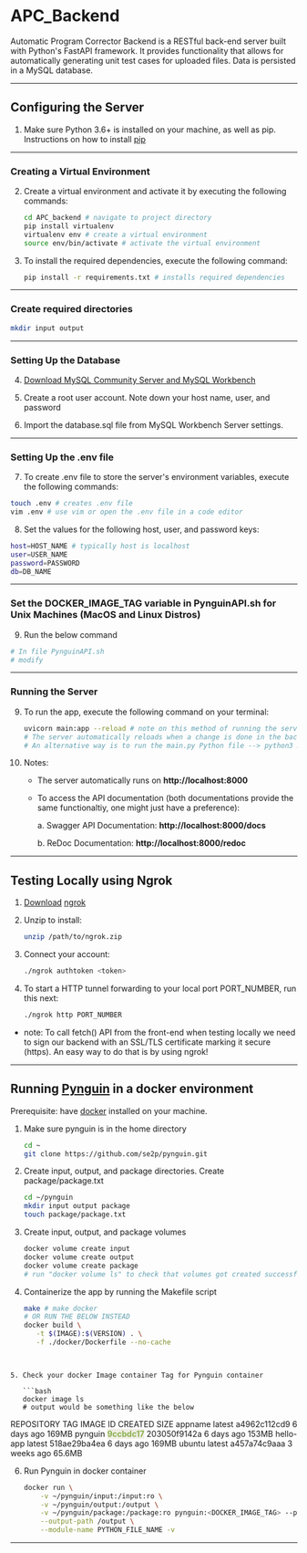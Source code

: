 # APC_Backend

Automatic Program Corrector Backend is a RESTful back-end server built with Python's FastAPI framework. It provides functionality that allows for automatically generating unit test cases for uploaded files. Data is persisted in a MySQL database.

---

## Configuring the Server

1. Make sure Python 3.6+ is installed on your machine, as well as pip. Instructions on how to install [pip](https://pip.pypa.io/en/stable/installation/)

---

### Creating a Virtual Environment

2. Create a virtual environment and activate it by executing the following commands:

   ```bash
   cd APC_backend # navigate to project directory
   pip install virtualenv
   virtualenv env # create a virtual environment
   source env/bin/activate # activate the virtual environment
   ```

3. To install the required dependencies, execute the following command:

   ```bash
   pip install -r requirements.txt # installs required dependencies
   
   ```

---

### Create required directories

```bash
mkdir input output
```

---

### Setting Up the Database

4. [Download MySQL Community Server and MySQL Workbench](https://dev.mysql.com/downloads/ )

5. Create a root user account. Note down your host name, user, and password

6. Import the database.sql file from MySQL Workbench Server settings.

---

### Setting Up the .env file

7. To create .env file to store the server's environment variables, execute the following commands:

```bash
touch .env # creates .env file
vim .env # use vim or open the .env file in a code editor 
```

8. Set the values for the following host, user, and password keys:

```bash
host=HOST_NAME # typically host is localhost 
user=USER_NAME
password=PASSWORD
db=DB_NAME
```

---

### Set the DOCKER_IMAGE_TAG variable in PynguinAPI.sh for Unix Machines (MacOS and Linux Distros)

9. Run the below command 

```sh
# In file PynguinAPI.sh
# modify 
```



---

### Running the Server

9. To run the app, execute the following command on your terminal:

   ```bash
   uvicorn main:app --reload # note on this method of running the server. 
   # The server automatically reloads when a change is done in the back-end code
   # An alternative way is to run the main.py Python file --> python3 main.py
   ```

10. Notes:

    - The server automatically runs on **http://localhost:8000** 

    - To access the API documentation (both documentations provide the same functionaltiy, one might just have a preference): 

      a. Swagger API Documentation:  **http://localhost:8000/docs**  

      b. ReDoc Documentation:  **http://localhost:8000/redoc**

---

## Testing Locally using Ngrok

1. [Download](https://dashboard.ngrok.com/get-started/setup) [ngrok](https://ngrok.com/download) 

2. Unzip to install: 

   ```bash
   unzip /path/to/ngrok.zip
   ```

3. Connect your account: 

   ```bash
   ./ngrok authtoken <token>
   ```

4. To start a HTTP tunnel forwarding to your local port PORT_NUMBER, run this next:

   ```bash
   ./ngrok http PORT_NUMBER
   ```

* note: To call fetch() API from the front-end when testing locally we need to sign our backend with an SSL/TLS certificate marking it secure (https). An easy way to do that is by using ngrok!

---

## Running [Pynguin](https://github.com/se2p/pynguin) in a docker environment

Prerequisite: have [docker](https://www.docker.com/products/docker-desktop) installed on your machine.

1. Make sure pynguin is in the home directory

   ```bash
   cd ~
   git clone https://github.com/se2p/pynguin.git
   ```

2. Create input, output, and package directories. Create package/package.txt

   ```bash
   cd ~/pynguin
   mkdir input output package
   touch package/package.txt
   ```

3. Create input, output, and package volumes

   ```bash
   docker volume create input
   docker volume create output
   docker volume create package
   # run "docker volume ls" to check that volumes got created successfully
   ```

4. Containerize the app by running the Makefile script

   ```bash
   make # make docker
   # OR RUN THE BELOW INSTEAD
   docker build \
   	  -t $(IMAGE):$(VERSION) . \
   	  -f ./docker/Dockerfile --no-cache
   	  
```

5. Check your docker Image container Tag for Pynguin container

   ```bash
   docker image ls
   # output would be something like the below
   ```

   REPOSITORY   TAG        IMAGE ID       CREATED       SIZE
   appname      latest     a4962c112cd9   6 days ago    169MB
   pynguin      <mark style="background-color:#F0EDE5;color:#88B04B">**9ccbdc17**</mark>   203050f9142a   6 days ago    153MB
   hello-app    latest     518ae29ba4ea   6 days ago    169MB
   ubuntu       latest     a457a74c9aaa   3 weeks ago   65.6MB

6. Run Pynguin in docker container

   ```bash
   docker run \
       -v ~/pynguin/input:/input:ro \
       -v ~/pynguin/output:/output \
       -v ~/pynguin/package:/package:ro pynguin:<DOCKER_IMAGE_TAG> --project-path /input \
       --output-path /output \
       --module-name PYTHON_FILE_NAME -v
   ```

---



